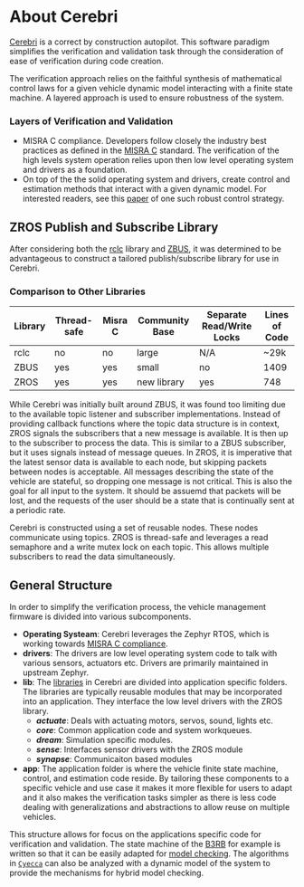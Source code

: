 # About Cerebri

[Cerebri](https://github.com/cognipilot/cerebri/tree/airy) is a correct by construction autopilot. This software paradigm simplifies the verification and validation task through the consideration of ease of verification during code creation.

The verification approach relies on the faithful synthesis of mathematical control laws for a given vehicle dynamic model interacting with a finite state machine. A layered approach is used to ensure robustness of the system.

### Layers of Verification and Validation

* MISRA C compliance. Developers follow closely the industry best practices as defined in the [MISRA C](https://en.wikipedia.org/wiki/MISRA_C) standard. The verification of the high levels system operation relies upon then low level operating system and drivers as a foundation.
* On top of the the solid operating system and drivers, create control and estimation methods that interact with a given dynamic model. For interested readers, see this [paper](https://arxiv.org/abs/2211.03310) of one such robust control strategy.

## ZROS Publish and Subscribe Library

After considering both the [rclc](https://github.com/ros2/rclc) library and [ZBUS](https://docs.zephyrproject.org/latest/services/zbus/index.html), it was determined to be advantageous to construct a tailored publish/subscribe library for use in Cerebri.

### Comparison to Other Libraries

| Library | Thread-safe | Misra C | Community Base | Separate Read/Write Locks | Lines of Code |
| --------| ----------- | ------- | -------------- | ------------------------- | ------------- |
| rclc    | no          | no      | large          | N/A                       | ~29k |
| ZBUS    | yes         | yes     | small          | no                        | 1409 |
| ZROS    | yes         | yes     | new library    | yes                       | 748  |

While Cerebri was initially built around ZBUS, it was found too limiting due to the available topic listener and subscriber implementations. Instead of providing callback functions where the topic data structure is in context, ZROS signals the subscribers that a new message is available. It is then up to the subscriber to process the data. This is similar to a ZBUS subscriber, but it uses signals instead of message queues. In ZROS, it is imperative that the latest sensor data is available to each node, but skipping packets between nodes is acceptable. All messages describing the state of the vehicle are stateful, so dropping one message is not critical. This is also the goal for all input to the system. It should be assuemd that packets will be lost, and the requests of the user should be a state that is continually sent at a periodic rate.

Cerebri is constructed using a set of reusable nodes. These nodes communicate using topics. ZROS is thread-safe and leverages a read semaphore and a write mutex lock on each topic. This allows multiple subscribers to read the data simultaneously.

## General Structure

In order to simplify the verification process, the vehicle management firmware is divided into various subcomponents.

* **Operating Systeam**: Cerebri leverages the Zephyr RTOS, which is working towards [MISRA C compliance](https://www.zephyrproject.org/zephyr-rtos-moves-towards-misra-compliance/).
* **drivers**: The drivers are low level operating system code to talk with various sensors, actuators etc. Drivers are primarily maintained in upstream Zephyr.
* **lib**: The [libraries](https://github.com/CogniPilot/cerebri/tree/25497bf9960c6ca74e98c1709d34c756ac4395a9/lib) in Cerebri are divided into application specific folders. The libraries are typically reusable modules that may be incorporated into an application. They interface the low level drivers with the ZROS library.
    * ***actuate***: Deals with actuating motors, servos, sound, lights etc.
    * ***core***: Common application code and system workqueues.
    * ***dream***: Simulation specific modules.
    * ***sense***: Interfaces sensor drivers with the ZROS module
    * ***synapse***: Communicaiton based modules
* **app**: The application folder is where the vehicle finite state machine, control, and estimation code reside. By tailoring these components to a specific vehicle and use case it makes it more flexible for users to adapt and it also makes the verification tasks simpler as there is less code dealing with generalizations and abstractions to allow reuse on multiple vehicles.

This structure allows for focus on the applications specific code for verification and validation. The state machine of the [B3RB](../reference_systems/b3rb/about.md) for example is written so that it can be easily adapted for [model checking](https://en.wikipedia.org/wiki/Model_checking). The algorithms in [`Cyecca`](../tools/cyecca/about.md) can also be analyzed with a dynamic model of the system to provide the mechanisms for hybrid model checking.
